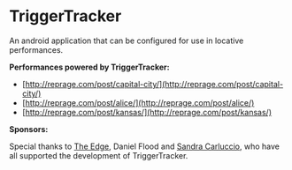 TriggerTracker
==============

An android application that can be configured for use in locative performances.

**Performances powered by TriggerTracker:**

* [http://reprage.com/post/capital-city/](http://reprage.com/post/capital-city/)
* [http://reprage.com/post/alice/](http://reprage.com/post/alice/)
* [http://reprage.com/post/kansas/](http://reprage.com/post/kansas/)

**Sponsors:**

Special thanks to [The Edge](http://edgeqld.org.au/), Daniel Flood and [Sandra Carluccio](http://sandracarluccio.net/), who have all supported the development of TriggerTracker.
